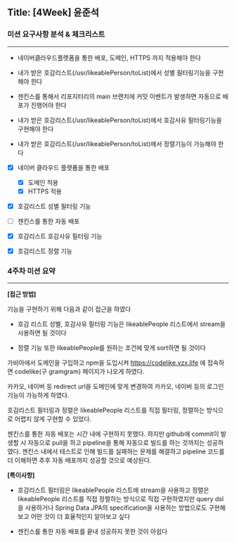 ## Title: [4Week] 윤준석

### 미션 요구사항 분석 & 체크리스트

---
- 네이버클라우드플랫폼을 통한 배포, 도메인, HTTPS 까지 적용해야 한다
- 내가 받은 호감리스트(/usr/likeablePerson/toList)에서 성별 필터링기능을 구현해야 한다


- 젠킨스를 통해서 리포지터리의 main 브랜치에 커밋 이벤트가 발생하면 자동으로 배포가 진행어야 한다
- 내가 받은 호감리스트(/usr/likeablePerson/toList)에서 호감사유 필터링기능을 구현해야 한다
- 내가 받은 호감리스트(/usr/likeablePerson/toList)에서 정렬기능이 가능해야 한다


- [x] 네이버 클라우드 플랫폼을 통한 배포
    - [x] 도메인 적용
    - [x] HTTPS 적용
- [x] 호감리스트 성별 필터링 기능


- [ ] 젠킨스를 통한 자동 배포
- [x] 호감리스트 호감사유 필터링 기능
- [x] 호감리스트 정렬 기능

### 4주차 미션 요약

---

**[접근 방법]**

기능을 구현하기 위해 다음과 같이 접근을 하였다

- 호감 리스트 성별, 호감사유 필터링 기능은 likeablePeople 리스트에서 stream을 사용하면 될 것이다

- 정렬 기능 또한 likeablePeople를 원하는 조건에 맞게 sort하면 될 것이다

가비아에서 도메인을 구입하고 npm을 도입시켜 https://codelike.vzx.life 에 접속하면 codelike(구 gramgram) 페이지가 나오게 하였다.

카카오, 네이버 등 redirect url을 도메인에 맞게 변경하여 카카오, 네이버 등의 로그인 기능이 가능하게 하였다.

호감리스트 필터링과 정렬은 likeablePeople 리스트를 직접 필터링, 정렬하는 방식으로 어렵지 않게 구현할 수 있었다.

젠킨스를 통한 자동 배포는 시간 내에 구현하지 못했다.
하지만 github에 commit이 발생할 시 자동으로 pull을 하고 pipeline을 통해 자동으로 빌드를 하는 것까지는 성공하였다.
젠킨스 내에서 테스트로 인해 빌드를 실패하는 문제를 해결하고 pipeline 코드를 더 이해하면 추후 자동 배포까지 성공할 것으로 예상된다.


**[특이사항]**

- 호감리스트 필터링은 likeablePeople 리스트에 stream을 사용하고 정렬은 likeablePeople 리스트를 직접 정렬하는 방식으로 직접 구현하였지만 query dsl을 사용하거나 Spring Data JPA의 specification을 사용하는 방법으로도 구현해보고 어떤 것이 더 효율적인지 알아보고 싶다


- 젠킨스를 통한 자동 배포를 끝내 성공하지 못한 것이 아쉽다